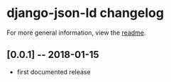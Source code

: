 # django-json-ld changelog

For more general information, view the [readme](README.md).

## [0.0.1] -- 2018-01-15

- first documented release
